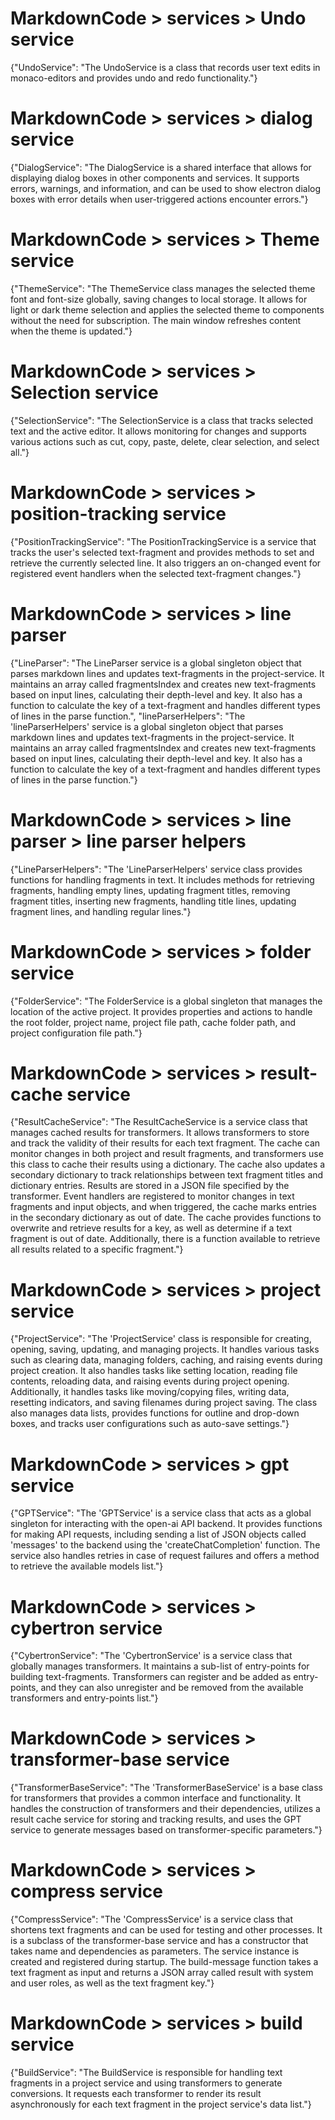 # MarkdownCode > services > Undo service
{"UndoService": "The UndoService is a class that records user text edits in monaco-editors and provides undo and redo functionality."}
# MarkdownCode > services > dialog service
{"DialogService": "The DialogService is a shared interface that allows for displaying dialog boxes in other components and services. It supports errors, warnings, and information, and can be used to show electron dialog boxes with error details when user-triggered actions encounter errors."}
# MarkdownCode > services > Theme service
{"ThemeService": "The ThemeService class manages the selected theme font and font-size globally, saving changes to local storage. It allows for light or dark theme selection and applies the selected theme to components without the need for subscription. The main window refreshes content when the theme is updated."}
# MarkdownCode > services > Selection service
{"SelectionService": "The SelectionService is a class that tracks selected text and the active editor. It allows monitoring for changes and supports various actions such as cut, copy, paste, delete, clear selection, and select all."}
# MarkdownCode > services > position-tracking service
{"PositionTrackingService": "The PositionTrackingService is a service that tracks the user's selected text-fragment and provides methods to set and retrieve the currently selected line. It also triggers an on-changed event for registered event handlers when the selected text-fragment changes."}
# MarkdownCode > services > line parser
{"LineParser": "The LineParser service is a global singleton object that parses markdown lines and updates text-fragments in the project-service. It maintains an array called fragmentsIndex and creates new text-fragments based on input lines, calculating their depth-level and key. It also has a function to calculate the key of a text-fragment and handles different types of lines in the parse function.", "lineParserHelpers": "The 'lineParserHelpers' service is a global singleton object that parses markdown lines and updates text-fragments in the project-service. It maintains an array called fragmentsIndex and creates new text-fragments based on input lines, calculating their depth-level and key. It also has a function to calculate the key of a text-fragment and handles different types of lines in the parse function."}
# MarkdownCode > services > line parser > line parser helpers
{"LineParserHelpers": "The 'LineParserHelpers' service class provides functions for handling fragments in text. It includes methods for retrieving fragments, handling empty lines, updating fragment titles, removing fragment titles, inserting new fragments, handling title lines, updating fragment lines, and handling regular lines."}
# MarkdownCode > services > folder service
{"FolderService": "The FolderService is a global singleton that manages the location of the active project. It provides properties and actions to handle the root folder, project name, project file path, cache folder path, and project configuration file path."}
# MarkdownCode > services > result-cache service
{"ResultCacheService": "The ResultCacheService is a service class that manages cached results for transformers. It allows transformers to store and track the validity of their results for each text fragment. The cache can monitor changes in both project and result fragments, and transformers use this class to cache their results using a dictionary. The cache also updates a secondary dictionary to track relationships between text fragment titles and dictionary entries. Results are stored in a JSON file specified by the transformer. Event handlers are registered to monitor changes in text fragments and input objects, and when triggered, the cache marks entries in the secondary dictionary as out of date. The cache provides functions to overwrite and retrieve results for a key, as well as determine if a text fragment is out of date. Additionally, there is a function available to retrieve all results related to a specific fragment."}
# MarkdownCode > services > project service
{"ProjectService": "The 'ProjectService' class is responsible for creating, opening, saving, updating, and managing projects. It handles various tasks such as clearing data, managing folders, caching, and raising events during project creation. It also handles tasks like setting location, reading file contents, reloading data, and raising events during project opening. Additionally, it handles tasks like moving/copying files, writing data, resetting indicators, and saving filenames during project saving. The class also manages data lists, provides functions for outline and drop-down boxes, and tracks user configurations such as auto-save settings."}
# MarkdownCode > services > gpt service
{"GPTService": "The 'GPTService' is a service class that acts as a global singleton for interacting with the open-ai API backend. It provides functions for making API requests, including sending a list of JSON objects called 'messages' to the backend using the 'createChatCompletion' function. The service also handles retries in case of request failures and offers a method to retrieve the available models list."}
# MarkdownCode > services > cybertron service
{"CybertronService": "The 'CybertronService' is a service class that globally manages transformers. It maintains a sub-list of entry-points for building text-fragments. Transformers can register and be added as entry-points, and they can also unregister and be removed from the available transformers and entry-points list."}
# MarkdownCode > services > transformer-base service
{"TransformerBaseService": "The 'TransformerBaseService' is a base class for transformers that provides a common interface and functionality. It handles the construction of transformers and their dependencies, utilizes a result cache service for storing and tracking results, and uses the GPT service to generate messages based on transformer-specific parameters."}
# MarkdownCode > services > compress service
{"CompressService": "The 'CompressService' is a service class that shortens text fragments and can be used for testing and other processes. It is a subclass of the transformer-base service and has a constructor that takes name and dependencies as parameters. The service instance is created and registered during startup. The build-message function takes a text fragment as input and returns a JSON array called result with system and user roles, as well as the text fragment key."}
# MarkdownCode > services > build service
{"BuildService": "The BuildService is responsible for handling text fragments in a project service and using transformers to generate conversions. It requests each transformer to render its result asynchronously for each text fragment in the project service's data list."}
